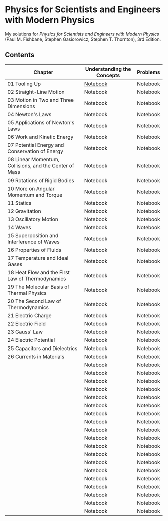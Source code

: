 # Physics for Scientists and Engineers with Modern Physics
My solutions for *Physics for Scientists and Engineers with Modern Physics* (Paul M. Fishbane, Stephen Gasiorowicz, Stephen T. Thornton), 3rd Edition.

## Contents
|Chapter|Understanding the Concepts|Problems|
|---|---|---|
|01 Tooling Up|[Notebook](https://nbviewer.org/github/LiiYeongchyi/Physics-for-Scientists-and-Engineers-with-Modern-Physics/blob/main/Understanding%20the%20Concepts/Chapter%201%20Tooling%20Up.ipynb)|Notebook|
|02 Straight-Line Motion|Notebook|Notebook|
|03 Motion in Two and Three Dimensions|Notebook|Notebook|
|04 Newton's Laws|Notebook|Notebook|
|05 Applications of Newton's Laws|Notebook|Notebook|
|06 Work and Kinetic Energy|Notebook|Notebook|
|07 Potential Energy and Conservation of Energy|Notebook|Notebook|
|08 Linear Momentum, Collisions, and the Center of Mass|Notebook|Notebook|
|09 Rotations of Rigid Bodies|Notebook|Notebook|
|10 More on Angular Momentum and Torque|Notebook|Notebook|
|11 Statics|Notebook|Notebook|
|12 Gravitation|Notebook|Notebook|
|13 Oscillatory Motion|Notebook|Notebook|
|14 Waves|Notebook|Notebook|
|15 Superposition and Interference of Waves|Notebook|Notebook|
|16 Properties of Fluids|Notebook|Notebook|
|17 Temperature and Ideal Gases|Notebook|Notebook|
|18 Heat Flow and the First Law of Thermodynamics|Notebook|Notebook|
|19 The Molecular Basis of Thermal Physics|Notebook|Notebook|
|20 The Second Law of Thermodynamics|Notebook|Notebook|
|21 Electric Charge|Notebook|Notebook|
|22 Electric Field|Notebook|Notebook|
|23 Gauss' Law|Notebook|Notebook|
|24 Electric Potential|Notebook|Notebook|
|25 Capacitors and Dielectrics|Notebook|Notebook|
|26 Currents in Materials|Notebook|Notebook|
||Notebook|Notebook|
||Notebook|Notebook|
||Notebook|Notebook|
||Notebook|Notebook|
||Notebook|Notebook|
||Notebook|Notebook|
||Notebook|Notebook|
||Notebook|Notebook|
||Notebook|Notebook|
||Notebook|Notebook|
||Notebook|Notebook|
||Notebook|Notebook|
||Notebook|Notebook|
||Notebook|Notebook|
||Notebook|Notebook|
||Notebook|Notebook|
||Notebook|Notebook|
||Notebook|Notebook|
||Notebook|Notebook|
